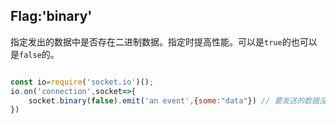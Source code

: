 ## Flag:'binary'

指定发出的数据中是否存在二进制数据。指定时提高性能。可以是`true`的也可以是`false`的。

```js

const io=require('socket.io')();
io.on('connection',socket=>{
    socket.binary(false).emit('an event',{some:"data"}) // 要发送的数据没有二进制数据
})

```